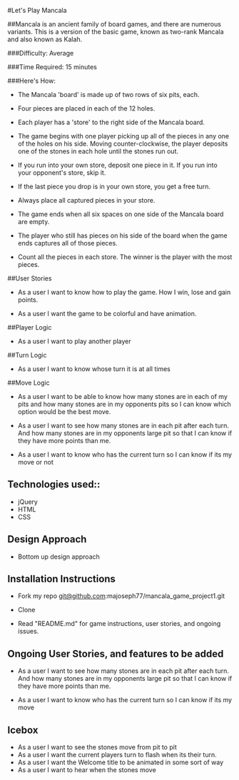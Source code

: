 #Let's Play Mancala

##Mancala is an ancient family of board games, and there are numerous variants.
This is a version of the basic game, known as two-rank Mancala and also known as Kalah.

###Difficulty: Average

###Time Required: 15 minutes

###Here's How:

- The Mancala 'board' is made up of two rows of six pits, each.

- Four pieces are placed in each of the 12 holes.

- Each player has a 'store' to the right side of the Mancala board.

- The game begins with one player picking up all of the pieces in any one of the
  holes on his side. Moving counter-clockwise, the player deposits one of the
  stones in each hole until the stones run out.

- If you run into your own store, deposit one piece in it.
  If you run into your opponent's store, skip it.

- If the last piece you drop is in your own store, you get a free turn.

- Always place all captured pieces in your store.

- The game ends when all six spaces on one side of the Mancala board are empty.

- The player who still has pieces on his side of the board when the game ends captures all of those pieces.

- Count all the pieces in each store. The winner is the player with the most pieces.


##User Stories

- As a user I want to know how to play the game. How I win,
lose and gain points.

- As a user I want the game to be colorful and have animation.



##Player Logic
- As a user I want to play another player



##Turn Logic
- As a user I want to know whose turn it is at all times

##Move Logic

- As a user I want to be able to know how many stones are in each of my pits
and how many stones are in my opponents pits so I can know which option would
be the best move.

- As a user I want to see how many stones are in each pit after each turn. And
how many stones are in my opponents large pit so that I can know if they have
more points than me.

-  As a user I want to know who has the current turn so I can know if its
my move or not

## Technologies used::
- jQuery
- HTML
- CSS

## Design Approach
- Bottom up design approach

## Installation Instructions
- Fork my repo git@github.com:majoseph77/mancala_game_project1.git

- Clone

- Read "README.md" for game instructions, user stories, and ongoing issues.

## Ongoing User Stories, and features to be added
- As a user I want to see how many stones are in each pit after each turn. And
how many stones are in my opponents large pit so that I can know if they have
more points than me.

-  As a user I want to know who has the current turn so I can know if its
my move


## Icebox
- As a user I want to see the stones move from pit to pit
- As a user I want the current players turn to flash when its their
  turn.
- As a user I want the Welcome title to be animated in some sort of way
- As a user I want to hear when the stones move







